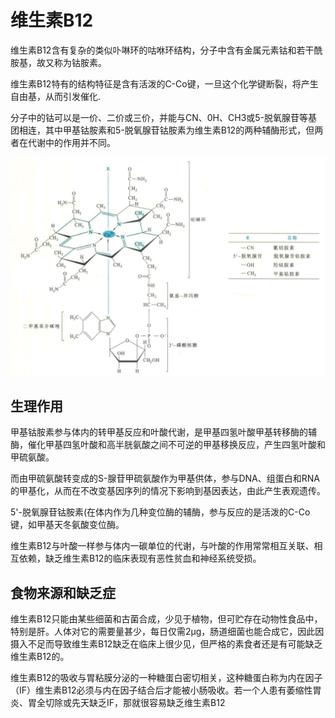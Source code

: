 # 维生素B12

维生素B12含有复杂的类似卟啉环的咕咻环结构，分子中含有金属元素钴和若干酰胺基，故又称为钴胺素。

维生素B12特有的结构特征是含有活泼的C-Co键，一旦这个化学键断裂，将产生自由基，从而引发催化.

分子中的钴可以是一价、二价或三价，并能与CN、0H、CH3或5-脱氧腺苷等基团相连，其中甲基钴胺素和5-脱氧腺苷钴胺素为维生素B12的两种辅酶形式，但两者在代谢中的作用并不同。

![](8.1.1.png)

## 生理作用

甲基钴胺素参与体内的转甲基反应和叶酸代谢，是甲基四氢叶酸甲基转移酶的辅酶，催化甲基四氢叶酸和高半胱氨酸之间不可逆的甲基移换反应，产生四氢叶酸和甲硫氨酸。

而由甲硫氨酸转变成的S-腺苷甲硫氨酸作为甲基供体，参与DNA、组蛋白和RNA的甲基化，从而在不改变基因序列的情况下影响到基因表达，由此产生表观遗传。

5'-脱氧腺苷钴胺素(在体内作为几种变位酶的辅酶，参与反应的是活泼的C-Co键，如甲基天冬氨酸变位酶。

维生素B12与叶酸一样参与体内一碳单位的代谢，与叶酸的作用常常相互关联、相互依赖，缺乏维生素B12的临床表现有恶性贫血和神经系统受损。

## 食物来源和缺乏症

维生素B12只能由某些细菌和古菌合成，少见于植物，但可贮存在动物性食品中，特别是肝。人体对它的需要量甚少，每日仅需2μg，肠道细菌也能合成它，因此因摄入不足而导致维生素B12缺乏在临床上很少见，但严格的素食者还是有可能缺乏维生素B12的。

维生素B12的吸收与胃粘膜分泌的一种糖蛋白密切相关，这种糖蛋白称为内在因子（IF）维生素B12必须与内在因子结合后才能被小肠吸收。若一个人患有萎缩性胃炎、胃全切除或先天缺乏IF，那就很容易缺乏维生素B12